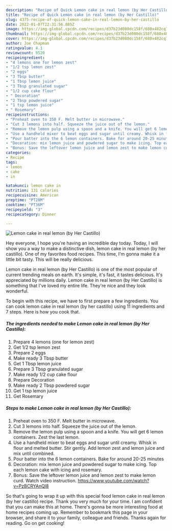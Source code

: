 ```yaml
---
description: "Recipe of Quick Lemon cake in real lemon (by Her Castillo)"
title: "Recipe of Quick Lemon cake in real lemon (by Her Castillo)"
slug: 4375-recipe-of-quick-lemon-cake-in-real-lemon-by-her-castillo
date: 2022-01-07T22:31:56.805Z
image: https://img-global.cpcdn.com/recipes/d37b23d080dc158f/680x482cq70/lemon-cake-in-real-lemon-by-her-castillo-recipe-main-photo.jpg
thumbnail: https://img-global.cpcdn.com/recipes/d37b23d080dc158f/680x482cq70/lemon-cake-in-real-lemon-by-her-castillo-recipe-main-photo.jpg
cover: https://img-global.cpcdn.com/recipes/d37b23d080dc158f/680x482cq70/lemon-cake-in-real-lemon-by-her-castillo-recipe-main-photo.jpg
author: Joe Chapman
ratingvalue: 4.1
reviewcount: 9520
recipeingredient:
- "4 lemons one for lemon zest"
- "1/2 tsp lemon zest"
- "2 eggs"
- "3 Tbsp butter"
- "1 Tbsp lemon juice"
- "3 Tbsp granulated sugar"
- "1/2 cup cake flour"
- " Decoration"
- "2 Tbsp powdered sugar"
- "1 tsp lemon juice"
- " Rosemary"
recipeinstructions:
- "Preheat oven to 350 F. Melt butter in microwave."
- "Cut 3 lemons into half. Squeeze the juice out of the lemon."
- "Remove the lemon pulp using a spoon and a knife. You will get 6 lemon containers. Zest the last lemon."
- "Use a handheld mixer to beat eggs and sugar until creamy. Whisk in flour and melted butter. Stir gently. Add lemon zest and lemon juice and mix until combined."
- "Pour batter into the 6 lemon containers. Bake for around 20-25 minutes"
- "Decoration: mix lemon juice and powdered sugar to make icing. Top each lemon cake with icing and rosemary."
- "Bonus: Save the leftover lemon juice and lemon zest to make lemon curd. Watch video instruction. https://www.youtube.com/watch?v=PzBCRYAnQl8"
categories:
- Recipe
tags:
- lemon
- cake
- in

katakunci: lemon cake in 
nutrition: 131 calories
recipecuisine: American
preptime: "PT28M"
cooktime: "PT36M"
recipeyield: "3"
recipecategory: Dinner

---
```



![Lemon cake in real lemon (by Her Castillo)](https://img-global.cpcdn.com/recipes/d37b23d080dc158f/680x482cq70/lemon-cake-in-real-lemon-by-her-castillo-recipe-main-photo.jpg)

Hey everyone, I hope you're having an incredible day today. Today, I will show you a way to make a distinctive dish, lemon cake in real lemon (by her castillo). One of my favorites food recipes. This time, I'm gonna make it a little bit tasty. This will be really delicious.

Lemon cake in real lemon (by Her Castillo) is one of the most popular of current trending meals on earth. It's simple, it's fast, it tastes delicious. It's appreciated by millions daily. Lemon cake in real lemon (by Her Castillo) is something that I've loved my entire life. They're nice and they look wonderful.




To begin with this recipe, we have to first prepare a few ingredients. You can cook lemon cake in real lemon (by her castillo) using 11 ingredients and 7 steps. Here is how you cook that.

<!--inarticleads1-->

##### The ingredients needed to make Lemon cake in real lemon (by Her Castillo):

1. Prepare 4 lemons (one for lemon zest)
1. Get 1/2 tsp lemon zest
1. Prepare 2 eggs
1. Make ready 3 Tbsp butter
1. Get 1 Tbsp lemon juice
1. Prepare 3 Tbsp granulated sugar
1. Make ready 1/2 cup cake flour
1. Prepare  Decoration
1. Make ready 2 Tbsp powdered sugar
1. Get 1 tsp lemon juice
1. Get  Rosemary




<!--inarticleads2-->

##### Steps to make Lemon cake in real lemon (by Her Castillo):

1. Preheat oven to 350 F. Melt butter in microwave.
1. Cut 3 lemons into half. Squeeze the juice out of the lemon.
1. Remove the lemon pulp using a spoon and a knife. You will get 6 lemon containers. Zest the last lemon.
1. Use a handheld mixer to beat eggs and sugar until creamy. Whisk in flour and melted butter. Stir gently. Add lemon zest and lemon juice and mix until combined.
1. Pour batter into the 6 lemon containers. Bake for around 20-25 minutes
1. Decoration: mix lemon juice and powdered sugar to make icing. Top each lemon cake with icing and rosemary.
1. Bonus: Save the leftover lemon juice and lemon zest to make lemon curd. Watch video instruction. https://www.youtube.com/watch?v=PzBCRYAnQl8




So that's going to wrap it up with this special food lemon cake in real lemon (by her castillo) recipe. Thank you very much for your time. I am confident that you can make this at home. There's gonna be more interesting food at home recipes coming up. Remember to bookmark this page in your browser, and share it to your family, colleague and friends. Thanks again for reading. Go on get cooking!
